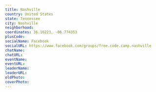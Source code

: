 ```yaml
---
title: Nashville
country: United States
state: Tennessee
city: Nashville
neighborhood: 
coordinates: 36.16223, -86.774353
plusCode:
socialName: Facebook
socialURL: https://www.facebook.com/groups/free.code.camp.nashville
chatName:
chatURL:
eventName:
eventURL:
leaderName:
leaderURL:
oldPhoto: 
coverPhoto:
---
```

